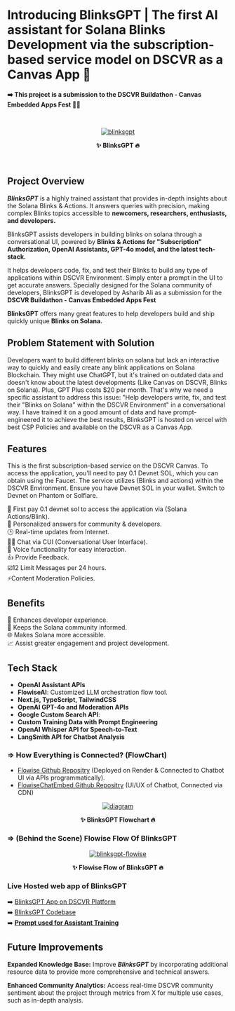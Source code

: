 # Introducing BlinksGPT | The first AI assistant for Solana Blinks Development via the subscription-based service model on DSCVR as a Canvas App 🤖

**➡️ This project is a submission to the DSCVR Buildathon - Canvas Embedded Apps Fest 👨‍💻**

<br>
<p style="text-align: center" align="center">
<a href="https://ibb.co/mcmXkwC"><img src="https://i.ibb.co/1m3d15f/blinksgpt.png" alt="blinksgpt" border="0"></a>
<div align="center"> <strong> ✨ BlinksGPT 🔥 </strong> </p>
</div>
<br>


## Project Overview

***BlinksGPT*** is a highly trained assistant that provides in-depth insights about the Solana Blinks & Actions. It answers queries with precision, making complex Blinks topics accessible to **newcomers, researchers, enthusiasts, and developers.** <br>

BlinksGPT assists developers in building blinks on solana through a conversational UI, powered by **Blinks & Actions for "Subscription" Authorization, OpenAI Assistants, GPT-4o model, and the latest tech-stack.** <br>

It helps developers code, fix, and test their Blinks to build any type of applications within DSCVR Environment. Simply enter a prompt in the UI to get accurate answers. Specially designed for the Solana community of developers, BlinksGPT is developed by Asharib Ali as a submission for the **DSCVR Buildathon - Canvas Embedded Apps Fest** <br>

**BlinksGPT** offers many great features to help developers build and ship quickly unique **Blinks on Solana.** <br>

## Problem Statement with Solution

Developers want to build different blinks on solana but lack an interactive way to quickly and easily create any blink applications on Solana Blockchain. They might use ChatGPT, but it's trained on outdated data and doesn't know about the latest developments (Like Canvas on DSCVR, Blinks on Solana). Plus, GPT Plus costs $20 per month. That's why we need a specific assistant to address this issue: "Help developers write, fix, and test their "Blinks on Solana" within the DSCVR Environment" in a conversational way. I have trained it on a good amount of data and have prompt-engineered it to achieve the best results, BlinksGPT is hosted on vercel with best CSP Policies and available on the DSCVR as a Canvas App.

## Features

This is the first subscription-based service on the DSCVR Canvas. To access the application, you'll need to pay 0.1 Devnet SOL, which you can obtain using the Faucet. The service utilizes (Blinks and actions) within the DSCVR Environment. Ensure you have Devnet SOL in your wallet. Switch to Devnet on Phantom or Solflare.

🙌 First pay 0.1 devnet sol to access the application via (Solana Actions/Blink).<br>
🎯 Personalized answers for community & developers. <br>
🕒 Real-time updates from Internet. <br>
👨‍💻 Chat via CUI (Conversational User Interface). <br>
🎤 Voice functionality for easy interaction. <br>
👍 Provide Feedback. <br>
☑️12 Limit Messages per 24 hours. <br>
⚡Content Moderation Policies. <br>

## Benefits

🌟 Enhances developer experience. <br>
📰 Keeps the Solana community informed. <br>
🌐 Makes Solana more accessible. <br>
📈 Assist greater engagement and project development. <br>

## Tech Stack

- **OpenAI Assistant APIs**
- **FlowiseAI**: Customized LLM orchestration flow tool.
- **Next.js, TypeScript, TailwindCSS**
- **OpenAI GPT-4o and Moderation APIs**
- **Google Custom Search API**: 
- **Custom Training Data with Prompt Engineering**
- **OpenAI Whisper API for Speech-to-Text**
- **LangSmith API for Chatbot Analysis**

### **=> How Everything is Connected? (FlowChart)**

- [Flowise Github Repositry](https://github.com/AsharibAli/flowise) (Deployed on Render & Connected to Chatbot UI via APIs programmatically).
- [FlowiseChatEmbed Github Repositry](https://github.com/AsharibAli/FlowiseChatEmbed) (UI/UX of Chatbot, Connected via CDN)

<p style="text-align: center" align="center">
<a href="https://ibb.co/NSVQ8Vw"><img src="https://i.ibb.co/74Y8wY7/diagram.png" alt="diagram" border="0"></a>
<div align="center"> <strong> ✨ BlinksGPT Flowchart 🔥 </strong> </p>
</div>

### **=> (Behind the Scene) Flowise Flow Of BlinksGPT**

<p style="text-align: center" align="center">
<a href="https://ibb.co/kDtSSbz"><img src="https://i.ibb.co/gWxRRqQ/blinksgpt-flowise.png" alt="blinksgpt-flowise" border="0"></a>
<div align="center"> <strong> ✨ Flowise Flow of BlinksGPT 🔥 </strong> </p>
</div>

### Live Hosted web app of BlinksGPT

➡️ [BlinksGPT App on DSCVR Platform](https://dscvr.one/post/1201362512298115118) <br>
➡️ [BlinksGPT Codebase](https://github.com/AsharibAli/BlinksGPT) <br>
➡️ **[Prompt used for Assistant Training](./prompt-engineering/prompt.md)** <br>

## Future Improvements

**Expanded Knowledge Base:** Improve ***BlinksGPT*** by incorporating additional resource data to provide more comprehensive and technical answers.<br>

**Enhanced Community Analytics:** Access real-time DSCVR community sentiment about the project through metrics from X for multiple use cases, such as in-depth analysis.<br>
